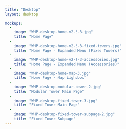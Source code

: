 ```yaml
---
title: "Desktop"
layout: desktop

mockups:
  -
    image: "WHP-desktop-home-v2-2-3.jpg"
    title: "Home Page"
  -
    image: "WHP-desktop-home-v2-2-3-fixed-towers.jpg"
    title: "Home Page - Expanded Menu (Fixed Towers)"
  -
    image: "WHP-desktop-home-v2-2-3-accessories.jpg"
    title: "Home Page - Expanded Menu (Accessories)"
  -
    image: "WHP-desktop-home-map-3.jpg"
    title: "Home Page - Map Lightbox"
  -
    image: "WHP-desktop-modular-tower-2.jpg"
    title: "Modular Tower Main Page"
  -
    image: "WHP-desktop-fixed-tower-3.jpg"
    title: "Fixed Tower Main Page"
  -
    image: "WHP-desktop-fixed-tower-subpage-2.jpg"
    title: "Fixed Tower Subpage"
---
```

